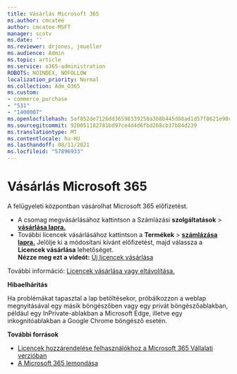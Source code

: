 ```yaml
---
title: Vásárlás Microsoft 365
ms.author: cmcatee
author: cmcatee-MSFT
manager: scotv
ms.date: ''
ms.reviewer: drjones, jmueller
ms.audience: Admin
ms.topic: article
ms.service: o365-administration
ROBOTS: NOINDEX, NOFOLLOW
localization_priority: Normal
ms.collection: Adm_O365
ms.custom:
- commerce_purchase
- "531"
- "1400007"
ms.openlocfilehash: 5af852de7126dd36598339250a3b8b445d88ad1d57f8621e90c8818e8959f12b
ms.sourcegitcommit: 920051182781bd97ce4d4d6fbd268cb37b84d239
ms.translationtype: MT
ms.contentlocale: hu-HU
ms.lasthandoff: 08/11/2021
ms.locfileid: "57896933"
---
```

# <a name="how-to-make-a-microsoft-365-purchase"></a>Vásárlás Microsoft 365

A felügyeleti központban vásárolhat Microsoft 365 előfizetést.
  
- A csomag megvásárlásához kattintson a Számlázási **szolgáltatások** \> **[vásárlása lapra.](https://go.microsoft.com/fwlink/p/?linkid=868433)**
- További licencek vásárlásához kattintson a **Termékek** \> **[számlázása lapra.](https://go.microsoft.com/fwlink/p/?linkid=842054)** Jelölje ki a módosítani kívánt előfizetést, majd válassza a **Licencek vásárlása** lehetőséget.\
**Nézze meg ezt a videót:** [Új licencek vásárlása](https://go.microsoft.com/fwlink/p/?linkid=2154857)
  
További információ: [Licencek vásárlása vagy eltávolítása.](https://docs.microsoft.com/microsoft-365/commerce/licenses/buy-licenses)

**Hibaelhárítás**

Ha problémákat tapasztal a lap betöltésekor, próbálkozzon a weblap megnyitásával egy másik böngészőben vagy egy privát böngészőablakban, például egy InPrivate-ablakban a Microsoft Edge, illetve egy inkognitóablakban a Google Chrome böngésző esetén.

**További források**
  
- [Licencek hozzárendelése felhasználókhoz a Microsoft 365 Vállalati verzióban](https://docs.microsoft.com/microsoft-365/admin/add-users/add-users)
- [A Microsoft 365 lemondása](https://docs.microsoft.com/microsoft-365/commerce/subscriptions/cancel-your-subscription)